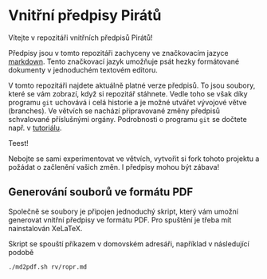 Vnitřní předpisy Pirátů
=======================

Vítejte v repozitáři vnitřních předpisů Pirátů!

Předpisy jsou v tomto repozitáři zachyceny ve značkovacím jazyce
[markdown][daring-fireball]. Tento značkovací jazyk umožňuje psát 
hezky formátované dokumenty v jednoduchém textovém editoru. 

V tomto repozitáři najdete aktuálně platné verze předpisů. To jsou
soubory, které se vám zobrazí, když si repozitář stáhnete. Vedle
toho se však díky programu ``git`` uchovává i celá historie a je
možné utvářet vývojové větve (branches). Ve větvích se nachází
připravované změny předpisů schvalované příslušnými orgány. 
Podrobnosti o programu ``git`` se dočtete např. 
v [tutoriálu][git-guide].

Teest!

[daring-fireball]: http://daringfireball.net/projects/markdown/
[git-guide]: http://rogerdudler.github.io/git-guide/

Nebojte se sami experimentovat ve větvích, vytvořit si fork tohoto 
projektu a požádat o začlenění vašich změn. I předpisy mohou být zábava!

Generování souborů ve formátu PDF
---------------------------------

Společně se soubory je připojen jednoduchý skript, který vám umožní 
generovat vnitřní předpisy ve formátu PDF. Pro spuštění je třeba mít 
nainstalován XeLaTeX. 

Skript se spouští příkazem v domovském adresáři, například 
v následující podobě

    ./md2pdf.sh rv/ropr.md

